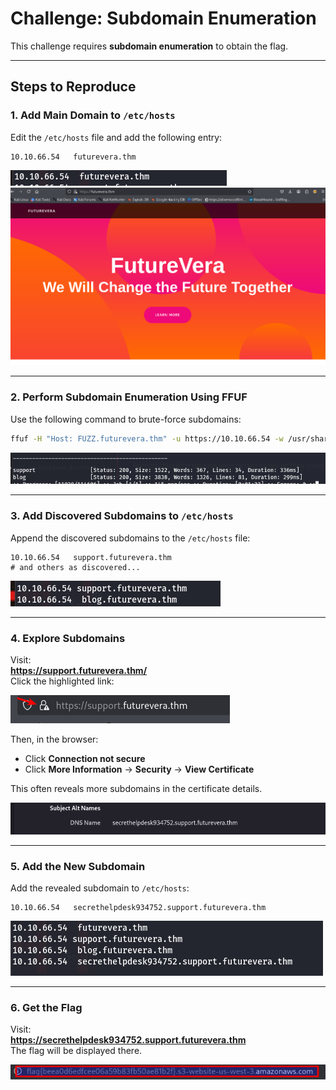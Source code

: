 #  Challenge: Subdomain Enumeration

This challenge requires **subdomain enumeration** to obtain the flag.

---

##  Steps to Reproduce

### 1. Add Main Domain to `/etc/hosts`
Edit the `/etc/hosts` file and add the following entry:
```
10.10.66.54   futurevera.thm
```

![](images/first-step.png)  
![](images/main.png)

---

### 2. Perform Subdomain Enumeration Using FFUF
Use the following command to brute-force subdomains:
```bash
ffuf -H "Host: FUZZ.futurevera.thm" -u https://10.10.66.54 -w /usr/share/wordlists/amass/subdomains-top1mil-110000.txt -fs 4605
```

![](images/FFUF-Subdomains.png)

---

### 3. Add Discovered Subdomains to `/etc/hosts`
Append the discovered subdomains to the `/etc/hosts` file:
```
10.10.66.54   support.futurevera.thm
# and others as discovered...
```

![](images/another-2-add.png)

---

### 4. Explore Subdomains
Visit:  
**https://support.futurevera.thm/**  
Click the highlighted link:

![](images/click-here.png)

Then, in the browser:
- Click **Connection not secure**
- Click **More Information** → **Security** → **View Certificate**

This often reveals more subdomains in the certificate details.

![](images/subinCA.png)

---

### 5. Add the New Subdomain
Add the revealed subdomain to `/etc/hosts`:
```
10.10.66.54   secrethelpdesk934752.support.futurevera.thm
```

![](images/all-domains.png)

---

### 6. Get the Flag
Visit:  
**https://secrethelpdesk934752.support.futurevera.thm**  
The flag will be displayed there.

![](images/Flag.png)